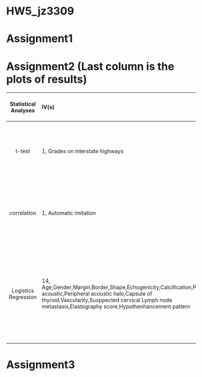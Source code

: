# HW5_jz3309
# Assignment1






# Assignment2 (Last column is the plots of results)
| **Statistical Analyses**	|  **IV(s)**  |  **IV type(s)** |  **DV(s)**  |  **DV type(s)**  |  **Control Var** | **Control Var type**  | **Question to be answered** | **_H0_** | **alpha** | **link to paper**| **Plot of test result**
|:----------:|:----------|:------------|:-------------|:-------------|:------------|:------------- |:------------------|:----:|:-------:|:-------|:-------|
t-test	| 1,  Grades on interstate highways | dichotomous | 1, Vehicular speed| continuous |  |   |Are speed series different from each other under neighboring grades? | Average speed for the smaller grade  = average speed for larger grade  | 0.05 | [Evaluating the impacts of grades on vehicular speeds on interstate highways](https://journals.plos.org/plosone/article?id=10.1371/journal.pone.0184142#abstract0) | ![image](https://github.com/jz3309/PUI2018_jz3309/blob/master/HW5_jz3309/k-test.PNG)|
  |||||||||
 correlation	| 1,  Automatic imitation | continious | 1, Mimicry| continuous |  |  | The question is whether mimicry and automatic imitation are actually correlated. | There is no significant correlation between mimicry and automatic imitation | 0.05 | [Mimicry and automatic imitation are not correlated](https://journals.plos.org/plosone/article?id=10.1371/journal.pone.0183784) |![image](https://github.com/jz3309/PUI2018_jz3309/blob/master/HW5_jz3309/correlation.PNG)|
|||||||||
Logistics Regression | 14, Age,Gender,Margin,Border,Shape,Echogenicity,Calcification,Posterior acoustic,Peripheral acoustic halo,Capsule of thyroid,Vascularity,Susppected cervical Lymph node metastasis,Elastography score,Hypothenhancement pattern| categorical,continous |  1, Differentiation of benign and malignant throid nodules| categorical|   |    | What are significant sonographic features  to diagnose thyroid nodules?|  | 0.05|[Logistic regression analysis of conventional ultrasonography, strain elastosonography, and contrast-enhanced ultrasound characteristics for the differentiation of benign and malignant thyroid nodules](https://journals.plos.org/plosone/article?id=10.1371/journal.pone.0188987)|![image](https://github.com/jz3309/PUI2018_jz3309/blob/master/HW5_jz3309/journal.pone.0188987.t002%20(1).PNG)

# Assignment3
